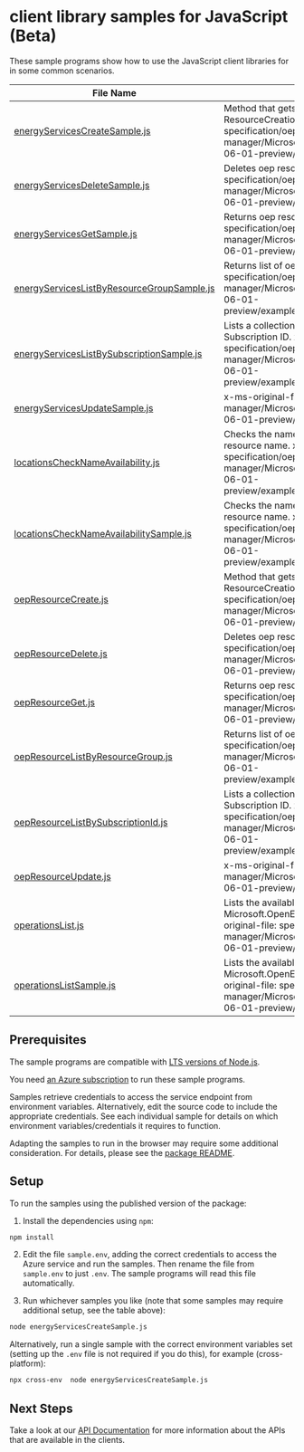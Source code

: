# client library samples for JavaScript (Beta)

These sample programs show how to use the JavaScript client libraries for in some common scenarios.

| **File Name**                                                                         | **Description**                                                                                                                                                                                                                          |
| ------------------------------------------------------------------------------------- | ---------------------------------------------------------------------------------------------------------------------------------------------------------------------------------------------------------------------------------------- |
| [energyServicesCreateSample.js][energyservicescreatesample]                           | Method that gets called if subscribed for ResourceCreationBegin trigger. x-ms-original-file: specification/oep/resource-manager/Microsoft.OpenEnergyPlatform/preview/2021-06-01-preview/examples/OepResource_Create.json                 |
| [energyServicesDeleteSample.js][energyservicesdeletesample]                           | Deletes oep resource x-ms-original-file: specification/oep/resource-manager/Microsoft.OpenEnergyPlatform/preview/2021-06-01-preview/examples/OepResource_Delete.json                                                                     |
| [energyServicesGetSample.js][energyservicesgetsample]                                 | Returns oep resource for a given name. x-ms-original-file: specification/oep/resource-manager/Microsoft.OpenEnergyPlatform/preview/2021-06-01-preview/examples/OepResource_Get.json                                                      |
| [energyServicesListByResourceGroupSample.js][energyserviceslistbyresourcegroupsample] | Returns list of oep resources.. x-ms-original-file: specification/oep/resource-manager/Microsoft.OpenEnergyPlatform/preview/2021-06-01-preview/examples/OepResource_ListByResourceGroup.json                                             |
| [energyServicesListBySubscriptionSample.js][energyserviceslistbysubscriptionsample]   | Lists a collection of oep resources under the given Azure Subscription ID. x-ms-original-file: specification/oep/resource-manager/Microsoft.OpenEnergyPlatform/preview/2021-06-01-preview/examples/OepResource_ListBySubscriptionId.json |
| [energyServicesUpdateSample.js][energyservicesupdatesample]                           | x-ms-original-file: specification/oep/resource-manager/Microsoft.OpenEnergyPlatform/preview/2021-06-01-preview/examples/OepResource_Update.json                                                                                          |
| [locationsCheckNameAvailability.js][locationschecknameavailability]                   | Checks the name availability of the resource with requested resource name. x-ms-original-file: specification/oep/resource-manager/Microsoft.OpenEnergyPlatform/preview/2021-06-01-preview/examples/Locations_CheckNameAvailability.json  |
| [locationsCheckNameAvailabilitySample.js][locationschecknameavailabilitysample]       | Checks the name availability of the resource with requested resource name. x-ms-original-file: specification/oep/resource-manager/Microsoft.OpenEnergyPlatform/preview/2021-06-01-preview/examples/Locations_CheckNameAvailability.json  |
| [oepResourceCreate.js][oepresourcecreate]                                             | Method that gets called if subscribed for ResourceCreationBegin trigger. x-ms-original-file: specification/oep/resource-manager/Microsoft.OpenEnergyPlatform/preview/2021-06-01-preview/examples/OepResource_Create.json                 |
| [oepResourceDelete.js][oepresourcedelete]                                             | Deletes oep resource x-ms-original-file: specification/oep/resource-manager/Microsoft.OpenEnergyPlatform/preview/2021-06-01-preview/examples/OepResource_Delete.json                                                                     |
| [oepResourceGet.js][oepresourceget]                                                   | Returns oep resource for a given name. x-ms-original-file: specification/oep/resource-manager/Microsoft.OpenEnergyPlatform/preview/2021-06-01-preview/examples/OepResource_Get.json                                                      |
| [oepResourceListByResourceGroup.js][oepresourcelistbyresourcegroup]                   | Returns list of oep resources.. x-ms-original-file: specification/oep/resource-manager/Microsoft.OpenEnergyPlatform/preview/2021-06-01-preview/examples/OepResource_ListByResourceGroup.json                                             |
| [oepResourceListBySubscriptionId.js][oepresourcelistbysubscriptionid]                 | Lists a collection of oep resources under the given Azure Subscription ID. x-ms-original-file: specification/oep/resource-manager/Microsoft.OpenEnergyPlatform/preview/2021-06-01-preview/examples/OepResource_ListBySubscriptionId.json |
| [oepResourceUpdate.js][oepresourceupdate]                                             | x-ms-original-file: specification/oep/resource-manager/Microsoft.OpenEnergyPlatform/preview/2021-06-01-preview/examples/OepResource_Update.json                                                                                          |
| [operationsList.js][operationslist]                                                   | Lists the available operations of Microsoft.OpenEnergyPlatform resource provider. x-ms-original-file: specification/oep/resource-manager/Microsoft.OpenEnergyPlatform/preview/2021-06-01-preview/examples/Operations_List.json           |
| [operationsListSample.js][operationslistsample]                                       | Lists the available operations of Microsoft.OpenEnergyPlatform resource provider. x-ms-original-file: specification/oep/resource-manager/Microsoft.OpenEnergyPlatform/preview/2021-06-01-preview/examples/Operations_List.json           |

## Prerequisites

The sample programs are compatible with [LTS versions of Node.js](https://nodejs.org/about/releases/).

You need [an Azure subscription][freesub] to run these sample programs.

Samples retrieve credentials to access the service endpoint from environment variables. Alternatively, edit the source code to include the appropriate credentials. See each individual sample for details on which environment variables/credentials it requires to function.

Adapting the samples to run in the browser may require some additional consideration. For details, please see the [package README][package].

## Setup

To run the samples using the published version of the package:

1. Install the dependencies using `npm`:

```bash
npm install
```

2. Edit the file `sample.env`, adding the correct credentials to access the Azure service and run the samples. Then rename the file from `sample.env` to just `.env`. The sample programs will read this file automatically.

3. Run whichever samples you like (note that some samples may require additional setup, see the table above):

```bash
node energyServicesCreateSample.js
```

Alternatively, run a single sample with the correct environment variables set (setting up the `.env` file is not required if you do this), for example (cross-platform):

```bash
npx cross-env  node energyServicesCreateSample.js
```

## Next Steps

Take a look at our [API Documentation][apiref] for more information about the APIs that are available in the clients.

[energyservicescreatesample]: https://github.com/Azure/azure-sdk-for-js/blob/main/sdk/oep/arm-oep/samples/v1-beta/javascript/energyServicesCreateSample.js
[energyservicesdeletesample]: https://github.com/Azure/azure-sdk-for-js/blob/main/sdk/oep/arm-oep/samples/v1-beta/javascript/energyServicesDeleteSample.js
[energyservicesgetsample]: https://github.com/Azure/azure-sdk-for-js/blob/main/sdk/oep/arm-oep/samples/v1-beta/javascript/energyServicesGetSample.js
[energyserviceslistbyresourcegroupsample]: https://github.com/Azure/azure-sdk-for-js/blob/main/sdk/oep/arm-oep/samples/v1-beta/javascript/energyServicesListByResourceGroupSample.js
[energyserviceslistbysubscriptionsample]: https://github.com/Azure/azure-sdk-for-js/blob/main/sdk/oep/arm-oep/samples/v1-beta/javascript/energyServicesListBySubscriptionSample.js
[energyservicesupdatesample]: https://github.com/Azure/azure-sdk-for-js/blob/main/sdk/oep/arm-oep/samples/v1-beta/javascript/energyServicesUpdateSample.js
[locationschecknameavailability]: https://github.com/Azure/azure-sdk-for-js/blob/main/sdk/oep/arm-oep/samples/v1-beta/javascript/locationsCheckNameAvailability.js
[locationschecknameavailabilitysample]: https://github.com/Azure/azure-sdk-for-js/blob/main/sdk/oep/arm-oep/samples/v1-beta/javascript/locationsCheckNameAvailabilitySample.js
[oepresourcecreate]: https://github.com/Azure/azure-sdk-for-js/blob/main/sdk/oep/arm-oep/samples/v1-beta/javascript/oepResourceCreate.js
[oepresourcedelete]: https://github.com/Azure/azure-sdk-for-js/blob/main/sdk/oep/arm-oep/samples/v1-beta/javascript/oepResourceDelete.js
[oepresourceget]: https://github.com/Azure/azure-sdk-for-js/blob/main/sdk/oep/arm-oep/samples/v1-beta/javascript/oepResourceGet.js
[oepresourcelistbyresourcegroup]: https://github.com/Azure/azure-sdk-for-js/blob/main/sdk/oep/arm-oep/samples/v1-beta/javascript/oepResourceListByResourceGroup.js
[oepresourcelistbysubscriptionid]: https://github.com/Azure/azure-sdk-for-js/blob/main/sdk/oep/arm-oep/samples/v1-beta/javascript/oepResourceListBySubscriptionId.js
[oepresourceupdate]: https://github.com/Azure/azure-sdk-for-js/blob/main/sdk/oep/arm-oep/samples/v1-beta/javascript/oepResourceUpdate.js
[operationslist]: https://github.com/Azure/azure-sdk-for-js/blob/main/sdk/oep/arm-oep/samples/v1-beta/javascript/operationsList.js
[operationslistsample]: https://github.com/Azure/azure-sdk-for-js/blob/main/sdk/oep/arm-oep/samples/v1-beta/javascript/operationsListSample.js
[apiref]: https://docs.microsoft.com/javascript/api/@azure/arm-oep?view=azure-node-preview
[freesub]: https://azure.microsoft.com/free/
[package]: https://github.com/Azure/azure-sdk-for-js/tree/main/sdk/oep/arm-oep/README.md
